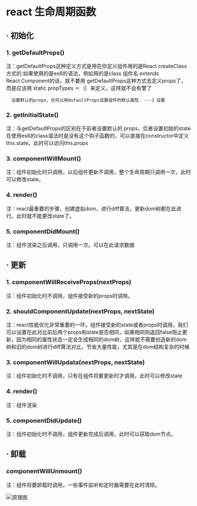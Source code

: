 # react 生命周期函数

## · 初始化

### 1. getDefaultProps()

注：getDefaultProps这种定义方式是用在你定义组件用的是React.createClass方式的
如果使用的是es6的语法，例如用的是class 组件名 extends React.Component的话，就不要用
getDefaultProps这种方式去定义props了，而是应该用 static propTypes ＝｛｝来定义，这样就不会有警了

```shell
  设置默认的props，也可以用dufaultProps设置组件的默认属性. ---》设置
```

### 2. getInitialState()

注：与getDefaultProps的区别在于前者设置默认的 props，后者设置初始的state在使用es6的class语法时是没有这个钩子函数的，可以直接在constructor中定义 this.state。此时可以访问this.props

### 3. componentWillMount()

注：组件初始化时只调用，以后组件更新不调用，整个生命周期只调用一次，此时可以修改state。

### 4. render()

注：react最重要的步骤，创建虚拟dom，进行diff算法，更新dom树都在此进行。此时就不能更改state了。

### 5. componentDidMount()

注：组件渲染之后调用，只调用一次。可以在此请求数据

## · 更新

### 1. componentWillReceiveProps(nextProps)

注：组件初始化时不调用，组件接受新的props时调用。

### 2. shouldComponentUpdate(nextProps, nextState)

注：react性能优化非常重要的一环。组件接受新的state或者props时调用，我们可以设置在此对比前后两个props和state是否相同，如果相同则返回false阻止更新，因为相同的属性状态一定会生成相同的dom树，这样就不需要创造新的dom树和旧的dom树进行diff算法对比，节省大量性能，尤其是在dom结构复杂的时候

### 3. componentWillUpdata(nextProps, nextState)

注：组件初始化时不调用，只有在组件将要更新时才调用，此时可以修改state

### 4. render()

注：组件渲染

### 5. componentDidUpdate()

注：组件初始化时不调用，组件更新完成后调用，此时可以获取dom节点。

## · 卸载

### componentWillUnmount()

注：组件将要卸载时调用，一些事件监听和定时器需要在此时清除。

![原理图](http://image.nie-long.com/WX20201026-141345-20201026.png)

